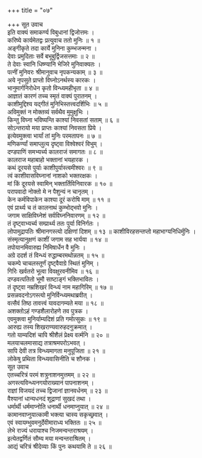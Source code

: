 +++
title = "०७"

+++
सूत उवाच  
इति वाक्यं समाकर्ण्य विबुधानां द्विजोत्तमः ।  
करिष्ये कार्यमेतद्वः प्रत्युवाच ततो मुनिः ॥ १ ॥  
अङ्‌गीकृते तदा कार्ये मुनिना कुम्भजन्मना ।  
देवाः प्रमुदिताः सर्वे बभूबुर्द्विजसत्तमाः ॥ २ ॥  
ते देवाः स्वानि धिष्ण्यानि भेजिरे मुनिवाक्यतः ।  
पत्नीं मुनिवरः श्रीमानुवाच नृपकन्यकाम् ॥ ३ ॥  
अये नृपसुते प्राप्तो विघ्नोऽनर्थस्य कारकः ।  
भानुमार्गनिरोधेन कृतो विन्ध्यमहीभृता ॥ ४ ॥  
आज्ञातं कारणं तच्च स्मृतं वाक्यं पुरातनम् ।  
काशीमुद्दिश्य यद्‌गीतं मुनिभिस्तत्त्वदर्शिभिः ॥ ५ ॥  
अविमुक्तं न मोक्तव्यं सर्वथैव मुमुक्षुभिः ।  
किन्तु विघ्ना भविष्यन्ति काश्यां निवसतां सताम् ॥ ६ ॥  
सोऽन्तरायो मया प्राप्तः काश्यां निवसता प्रिये ।  
इत्येवमुक्त्वा भार्यां तां मुनिः परमतापनः ॥ ७ ॥  
मणिकर्ण्यां समाप्लुत्य दृष्ट्‌वा विश्वेश्वरं विभुम् ।  
दण्डपाणिं समभ्यर्च्य कालराजं समागतः ॥ ८ ॥  
कालराज महाबाहो भक्तानां भयहारक ।  
कथं दूरयसे पुर्याः काशीपुर्यास्त्वमीश्वरः ॥ ९ ॥  
त्वं काशीवासविघ्नानां नाशको भक्तरक्षकः ।  
मां किं दूरयसे स्वामिन् भक्तार्तिविनिवारक ॥ १० ॥  
परापवादो नोक्तो मे न पैशुन्यं न चानृतम् ।  
केन कर्मविपाकेन काश्या दूरं करोषि माम् ॥ ११ ॥  
एवं प्रार्थ्य च तं कालनाथं कुम्भोद्भवो मुनिः ।  
जगाम साक्षिविघ्नेशं सर्वविघ्ननिवारणम् ॥ १२ ॥  
तं दृष्ट्‌वाभ्यर्च्य सम्प्रार्थ्य ततः पुर्या विनिर्गतः ।  
लोपामुद्रापतिः श्रीमानगस्त्यो दक्षिणां दिशम् ॥ १३ ॥
काशीविरहसन्तप्तो महाभाग्यनिधिर्मुनिः ।  
संस्मृत्यानुक्षणं काशीं जगाम सह भार्यया ॥ १४ ॥  
तपोयानमिवारुह्य निमिषार्धेन वै मुनिः ।  
अग्रे ददर्श तं विन्ध्यं रुद्धाम्बरमथोन्नतम् ॥ १५ ॥  
चकम्पे चाचलस्तूर्णं दृष्ट्‌वैवाग्रे स्थितं मुनिम् ।  
गिरिः खर्वतरो भूत्वा विवक्षुरवनीमिव ॥ १६ ॥  
दण्डवत्पतितो भूमौ साष्टाङ्‌गं भक्तिभावितः ।  
तं दृष्ट्‌वा नम्रशिखरं विन्ध्यं नाम महागिरिम् ॥ १७ ॥  
प्रसन्नवदनोऽगस्त्यो मुनिर्विन्ध्यमथाब्रवीत् ।  
वत्सैवं तिष्ठ तावत्त्वं यावदागम्यते मया ॥ १८ ॥  
अशक्तोऽहं गण्डशैलारोहणे तव पुत्रक ।  
एवमुक्त्वा मुनिर्याम्यदिशं प्रति गमोत्सुकः ॥ १९ ॥  
आरुह्य तस्य शिखराण्यवारुहदनुक्रमात् ।  
गतो याम्यदिशं चापि श्रीशैलं प्रेक्ष्य वर्त्मनि ॥ २० ॥  
मलयाचलमासाद्य तत्राश्रमपरोऽभवत् ।  
सापि देवी तत्र विन्ध्यमागता मनुपूजिता ॥ २१ ॥  
लोकेषु प्रथिता विन्ध्यवासिनीति च शौनक ।  
सूत उवाच  
एतच्चरित्रं परमं शत्रुनाशनमुत्तमम् ॥ २२ ॥  
अगस्त्यविन्ध्यनगयोराख्यानं पापनाशनम् ।  
राज्ञां विजयदं तच्च द्विजानां ज्ञानवर्धनम् ॥ २३ ॥  
वैश्यानां धान्यधनदं शूद्राणां सुखदं तथा ।  
धर्मार्थी धर्ममाप्नोति धनार्थी धनमाप्नुयात् ॥ २४ ॥  
कामानवाप्नुयात्कामी भक्त्या चास्य सकृच्छ्रवात् ।  
एवं स्वायम्भुवमनुर्देवीमाराध्य भक्तितः ॥ २५ ॥  
लेभे राज्यं धरायाश्च निजमन्वन्तराश्रयम् ।  
इत्येतद्वर्णितं सौम्य मया मन्वन्तराश्रितम् ।  
आद्यं चरित्रं श्रीदेव्याः किं पुनः कथयामि ते ॥ २६ ॥
